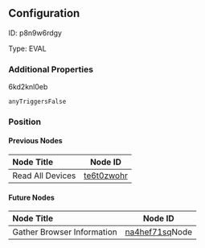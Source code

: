 # <nil>
## Configuration
ID:  p8n9w6rdgy

Type: EVAL 







### Additional Properties
6kd2knl0eb
```string 
anyTriggersFalse
```





### Position

#### Previous Nodes
| Node Title | Node ID |
| :------------- | ------------ |
| Read All Devices | [te6t0zwohr](./te6t0zwohr.md) | 
 
 #### Future Nodes
| Node Title | Node ID |
| :------------- | ------------ |
| Gather Browser Information |[na4hef71sq](./na4hef71sq.md)Node |[6kd2knl0eb](./6kd2knl0eb.md) | 